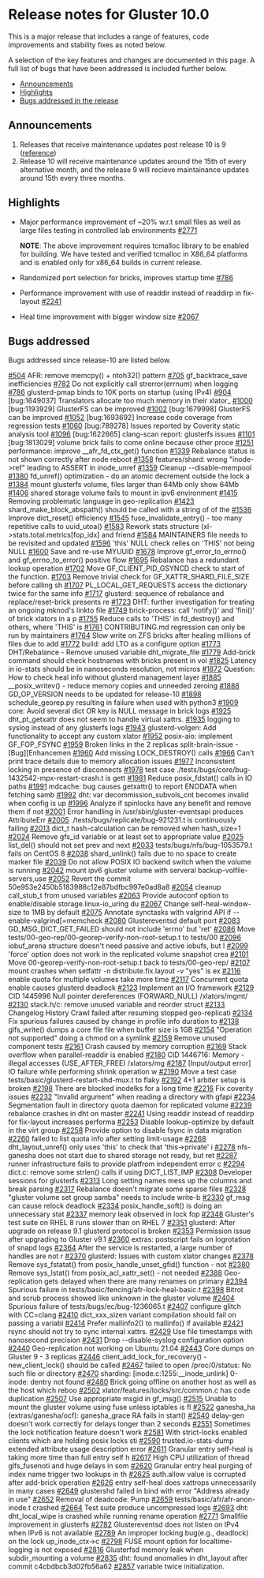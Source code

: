 # Release notes for Gluster 10.0

This is a major release that includes a range of features, code improvements and stability fixes as noted below.

A selection of the key features and changes are documented in this page.
A full list of bugs that have been addressed is included further below.

- [Announcements](#announcements)
- [Highlights](#highlights)
- [Bugs addressed in the release](#bugs-addressed)

## Announcements

1. Releases that receive maintenance updates post release 10 is 9
([reference](https://www.gluster.org/release-schedule/))
2. Release 10 will receive maintenance updates around the 15th of every alternative month, and the release 9 will recieve maintainance updates around 15th every three months. 




## Highlights

- Major performance improvement of ~20% w.r.t small files
  as well as large files testing in controlled lab environments [#2771](https://github.com/gluster/glusterfs/issues/2771)
 
  **NOTE**: The above improvement requires tcmalloc library to be enabled for building.  We have tested and verified tcmalloc in X86_64 platforms and is enabled   only for x86_64 builds in current release. 
  
- Randomized port selection for bricks, improves startup time [#786](https://github.com/gluster/glusterfs/issues/786)
- Performance improvement with use of readdir instead of readdirp in fix-layout [#2241](https://github.com/gluster/glusterfs/issues/2241)
- Heal time improvement with bigger window size [#2067](https://github.com/gluster/glusterfs/issues/2067)

## Bugs addressed

Bugs addressed since release-10 are listed below.

[#504](https://github.com/gluster/glusterfs/issues/504)  AFR: remove memcpy() + ntoh32() pattern
[#705](https://github.com/gluster/glusterfs/issues/705)  gf_backtrace_save inefficiencies
[#782](https://github.com/gluster/glusterfs/issues/782)  Do not explicitly call strerror(errnum) when logging
[#786](https://github.com/gluster/glusterfs/issues/786)  glusterd-pmap binds to 10K ports on startup (using IPv4)
[#904](https://github.com/gluster/glusterfs/issues/904)  [bug:1649037] Translators allocate too much memory in their xlator_
[#1000](https://github.com/gluster/glusterfs/issues/1000) [bug:1193929] GlusterFS can be improved
[#1002](https://github.com/gluster/glusterfs/issues/1002) [bug:1679998] GlusterFS can be improved
[#1052](https://github.com/gluster/glusterfs/issues/1052) [bug:1693692] Increase code coverage from regression tests
[#1060](https://github.com/gluster/glusterfs/issues/1060) [bug:789278] Issues reported by Coverity static analysis tool
[#1096](https://github.com/gluster/glusterfs/issues/1096) [bug:1622665] clang-scan report: glusterfs issues
[#1101](https://github.com/gluster/glusterfs/issues/1101) [bug:1813029] volume brick fails to come online because other proce
[#1251](https://github.com/gluster/glusterfs/issues/1251) performance: improve __afr_fd_ctx_get() function
[#1339](https://github.com/gluster/glusterfs/issues/1339) Rebalance status is not shown correctly after node reboot
[#1358](https://github.com/gluster/glusterfs/issues/1358) features/shard: wrong "inode->ref" leading to ASSERT in inode_unref
[#1359](https://github.com/gluster/glusterfs/issues/1359) Cleanup --disable-mempool
[#1380](https://github.com/gluster/glusterfs/issues/1380) fd_unref() optimization - do an atomic decrement outside the lock a
[#1384](https://github.com/gluster/glusterfs/issues/1384) mount glusterfs volume, files larger than 64Mb only show 64Mb
[#1406](https://github.com/gluster/glusterfs/issues/1406) shared storage volume fails to mount in ipv6 environment
[#1415](https://github.com/gluster/glusterfs/issues/1415) Removing problematic language in geo-replication
[#1423](https://github.com/gluster/glusterfs/issues/1423) shard_make_block_abspath() should be called with a string of of the
[#1536](https://github.com/gluster/glusterfs/issues/1536) Improve dict_reset() efficiency
[#1545](https://github.com/gluster/glusterfs/issues/1545) fuse_invalidate_entry() - too many repetitive calls to uuid_utoa()
[#1583](https://github.com/gluster/glusterfs/issues/1583) Rework stats structure (xl->stats.total.metrics[fop_idx] and friend
[#1584](https://github.com/gluster/glusterfs/issues/1584) MAINTAINERS file needs to be revisited and updated
[#1596](https://github.com/gluster/glusterfs/issues/1596) 'this' NULL check relies on 'THIS' not being NULL
[#1600](https://github.com/gluster/glusterfs/issues/1600) Save and re-use MYUUID
[#1678](https://github.com/gluster/glusterfs/issues/1678) Improve gf_error_to_errno() and gf_errno_to_error() positive flow
[#1695](https://github.com/gluster/glusterfs/issues/1695) Rebalance has a redundant lookup operation
[#1702](https://github.com/gluster/glusterfs/issues/1702) Move GF_CLIENT_PID_GSYNCD check to start of the function.
[#1703](https://github.com/gluster/glusterfs/issues/1703) Remove trivial check for GF_XATTR_SHARD_FILE_SIZE before calling sh
[#1707](https://github.com/gluster/glusterfs/issues/1707) PL_LOCAL_GET_REQUESTS access the dictionary twice for the same info
[#1717](https://github.com/gluster/glusterfs/issues/1717) glusterd: sequence of rebalance and replace/reset-brick presents re
[#1723](https://github.com/gluster/glusterfs/issues/1723) DHT: further investigation for treating an ongoing mknod's linkto file
[#1749](https://github.com/gluster/glusterfs/issues/1749) brick-process: call 'notify()' and 'fini()' of brick xlators in a p
[#1755](https://github.com/gluster/glusterfs/issues/1755) Reduce calls to 'THIS' in fd_destroy() and others, where 'THIS' is
[#1761](https://github.com/gluster/glusterfs/issues/1761) CONTRIBUTING.md regression can only be run by maintainers
[#1764](https://github.com/gluster/glusterfs/issues/1764) Slow write on ZFS bricks after healing millions of files due to add
[#1772](https://github.com/gluster/glusterfs/issues/1772) build: add LTO as a configure option
[#1773](https://github.com/gluster/glusterfs/issues/1773) DHT/Rebalance - Remove unused variable dht_migrate_file
[#1779](https://github.com/gluster/glusterfs/issues/1779) Add-brick command should check hostnames with bricks present in vol
[#1825](https://github.com/gluster/glusterfs/issues/1825) Latency in io-stats should be in nanoseconds resolution, not micros
[#1872](https://github.com/gluster/glusterfs/issues/1872) Question: How to check heal info without glusterd management layer
[#1885](https://github.com/gluster/glusterfs/issues/1885) __posix_writev() - reduce memory copies and unneeded zeroing
[#1888](https://github.com/gluster/glusterfs/issues/1888) GD_OP_VERSION needs to be updated for release-10
[#1898](https://github.com/gluster/glusterfs/issues/1898) schedule_georep.py resulting in failure when used with python3
[#1909](https://github.com/gluster/glusterfs/issues/1909) core: Avoid several dict OR key is NULL message in brick logs
[#1925](https://github.com/gluster/glusterfs/issues/1925) dht_pt_getxattr does not seem to handle virtual xattrs.
[#1935](https://github.com/gluster/glusterfs/issues/1935) logging to syslog instead of any glusterfs logs
[#1943](https://github.com/gluster/glusterfs/issues/1943) glusterd-volgen: Add functionality to accept any custom xlator
[#1952](https://github.com/gluster/glusterfs/issues/1952) posix-aio: implement GF_FOP_FSYNC
[#1959](https://github.com/gluster/glusterfs/issues/1959) Broken links in the 2 replicas split-brain-issue - [Bug][Enhancemen
[#1960](https://github.com/gluster/glusterfs/issues/1960) Add missing LOCK_DESTROY() calls
[#1966](https://github.com/gluster/glusterfs/issues/1966) Can't print trace details due to memory allocation issues
[#1977](https://github.com/gluster/glusterfs/issues/1977) Inconsistent locking in presence of disconnects
[#1978](https://github.com/gluster/glusterfs/issues/1978) test case ./tests/bugs/core/bug-1432542-mpx-restart-crash.t is gett
[#1981](https://github.com/gluster/glusterfs/issues/1981) Reduce posix_fdstat() calls in IO paths
[#1991](https://github.com/gluster/glusterfs/issues/1991) mdcache: bug causes getxattr() to report ENODATA when fetching samb
[#1992](https://github.com/gluster/glusterfs/issues/1992) dht: var decommission_subvols_cnt becomes invalid when config is up
[#1996](https://github.com/gluster/glusterfs/issues/1996) Analyze if spinlocks have any benefit and remove them if not
[#2001](https://github.com/gluster/glusterfs/issues/2001) Error handling in /usr/sbin/gluster-eventsapi produces AttributeErr
[#2005](https://github.com/gluster/glusterfs/issues/2005) ./tests/bugs/replicate/bug-921231.t is continuously failing
[#2013](https://github.com/gluster/glusterfs/issues/2013) dict_t hash-calculation can be removed when hash_size=1
[#2024](https://github.com/gluster/glusterfs/issues/2024) Remove gfs_id variable or at least set to appropriate value
[#2025](https://github.com/gluster/glusterfs/issues/2025) list_del() should not set prev and next
[#2033](https://github.com/gluster/glusterfs/issues/2033) tests/bugs/nfs/bug-1053579.t fails on CentOS 8
[#2038](https://github.com/gluster/glusterfs/issues/2038) shard_unlink() fails due to no space to create marker file
[#2039](https://github.com/gluster/glusterfs/issues/2039) Do not allow POSIX IO backend switch when the volume is running
[#2042](https://github.com/gluster/glusterfs/issues/2042) mount ipv6 gluster volume with serveral backup-volfile-servers,use
[#2052](https://github.com/gluster/glusterfs/issues/2052) Revert the commit 50e953e2450b5183988c12e87bdfbc997e0ad8a8
[#2054](https://github.com/gluster/glusterfs/issues/2054) cleanup call_stub_t from unused variables
[#2063](https://github.com/gluster/glusterfs/issues/2063) Provide autoconf option to enable/disable storage.linux-io_uring du
[#2067](https://github.com/gluster/glusterfs/issues/2067) Change self-heal-window-size to 1MB by default
[#2075](https://github.com/gluster/glusterfs/issues/2075) Annotate synctasks with valgrind API if --enable-valgrind[=memcheck
[#2080](https://github.com/gluster/glusterfs/issues/2080) Glustereventsd default port
[#2083](https://github.com/gluster/glusterfs/issues/2083) GD_MSG_DICT_GET_FAILED should not include 'errno' but 'ret'
[#2086](https://github.com/gluster/glusterfs/issues/2086) Move tests/00-geo-rep/00-georep-verify-non-root-setup.t to tests/00
[#2096](https://github.com/gluster/glusterfs/issues/2096) iobuf_arena structure doesn't need passive and active iobufs, but l
[#2099](https://github.com/gluster/glusterfs/issues/2099) 'force' option does not work in the replicated volume snapshot crea
[#2101](https://github.com/gluster/glusterfs/issues/2101) Move 00-georep-verify-non-root-setup.t back to tests/00-geo-rep/
[#2107](https://github.com/gluster/glusterfs/issues/2107) mount crashes when setfattr -n distribute.fix.layout -v "yes" is ex
[#2116](https://github.com/gluster/glusterfs/issues/2116) enable quota for multiple volumes take more time
[#2117](https://github.com/gluster/glusterfs/issues/2117) Concurrent quota enable causes glusterd deadlock
[#2123](https://github.com/gluster/glusterfs/issues/2123) Implement an I/O framework
[#2129](https://github.com/gluster/glusterfs/issues/2129) CID 1445996 Null pointer dereferences (FORWARD_NULL) /xlators/mgmt/
[#2130](https://github.com/gluster/glusterfs/issues/2130) stack.h/c: remove unused variable and reorder struct
[#2133](https://github.com/gluster/glusterfs/issues/2133) Changelog History Crawl failed after resuming stopped geo-replicati
[#2134](https://github.com/gluster/glusterfs/issues/2134) Fix spurious failures caused by change in profile info duration to
[#2138](https://github.com/gluster/glusterfs/issues/2138) glfs_write() dumps a core file file when buffer size is 1GB
[#2154](https://github.com/gluster/glusterfs/issues/2154) "Operation not supported" doing a chmod on a symlink
[#2159](https://github.com/gluster/glusterfs/issues/2159) Remove unused component tests
[#2161](https://github.com/gluster/glusterfs/issues/2161) Crash caused by memory corruption
[#2169](https://github.com/gluster/glusterfs/issues/2169) Stack overflow when parallel-readdir is enabled
[#2180](https://github.com/gluster/glusterfs/issues/2180) CID 1446716: Memory - illegal accesses (USE_AFTER_FREE) /xlators/mg
[#2187](https://github.com/gluster/glusterfs/issues/2187) [Input/output error] IO failure while performing shrink operation w
[#2190](https://github.com/gluster/glusterfs/issues/2190) Move a test case tests/basic/glusterd-restart-shd-mux.t to flaky
[#2192](https://github.com/gluster/glusterfs/issues/2192) 4+1 arbiter setup is broken
[#2198](https://github.com/gluster/glusterfs/issues/2198) There are blocked inodelks for a long time
[#2216](https://github.com/gluster/glusterfs/issues/2216) Fix coverity issues
[#2232](https://github.com/gluster/glusterfs/issues/2232) "Invalid argument" when reading a directory with gfapi
[#2234](https://github.com/gluster/glusterfs/issues/2234) Segmentation fault in directory quota daemon for replicated volume
[#2239](https://github.com/gluster/glusterfs/issues/2239) rebalance crashes in dht on master
[#2241](https://github.com/gluster/glusterfs/issues/2241) Using readdir instead of readdirp for fix-layout increases performa
[#2253](https://github.com/gluster/glusterfs/issues/2253) Disable lookup-optimize by default in the virt group
[#2258](https://github.com/gluster/glusterfs/issues/2258) Provide option to disable fsync in data migration
[#2260](https://github.com/gluster/glusterfs/issues/2260) failed to list quota info after setting limit-usage
[#2268](https://github.com/gluster/glusterfs/issues/2268) dht_layout_unref() only uses 'this' to check that 'this->private' i
[#2278](https://github.com/gluster/glusterfs/issues/2278) nfs-ganesha does not start due to shared storage not ready, but ret
[#2287](https://github.com/gluster/glusterfs/issues/2287) runner infrastructure fails to provide platfrom independent error c
[#2294](https://github.com/gluster/glusterfs/issues/2294) dict.c: remove some strlen() calls if using DICT_LIST_IMP
[#2308](https://github.com/gluster/glusterfs/issues/2308) Developer sessions for glusterfs
[#2313](https://github.com/gluster/glusterfs/issues/2313) Long setting names mess up the columns and break parsing
[#2317](https://github.com/gluster/glusterfs/issues/2317) Rebalance doesn't migrate some sparse files
[#2328](https://github.com/gluster/glusterfs/issues/2328) "gluster volume set <volname> group samba" needs to include write-b
[#2330](https://github.com/gluster/glusterfs/issues/2330) gf_msg can cause relock deadlock
[#2334](https://github.com/gluster/glusterfs/issues/2334) posix_handle_soft() is doing an unnecessary stat
[#2337](https://github.com/gluster/glusterfs/issues/2337) memory leak observed in lock fop
[#2348](https://github.com/gluster/glusterfs/issues/2348) Gluster's test suite on RHEL 8 runs slower than on RHEL 7
[#2351](https://github.com/gluster/glusterfs/issues/2351) glusterd: After upgrade on release 9.1 glusterd protocol is broken
[#2353](https://github.com/gluster/glusterfs/issues/2353) Permission issue after upgrading to Gluster v9.1
[#2360](https://github.com/gluster/glusterfs/issues/2360) extras: postscript fails on logrotation of snapd logs
[#2364](https://github.com/gluster/glusterfs/issues/2364) After the service is restarted, a large number of handles are not r
[#2370](https://github.com/gluster/glusterfs/issues/2370) glusterd: Issues with custom xlator changes
[#2378](https://github.com/gluster/glusterfs/issues/2378) Remove sys_fstatat() from posix_handle_unset_gfid() function - not
[#2380](https://github.com/gluster/glusterfs/issues/2380) Remove sys_lstat() from posix_acl_xattr_set() - not needed
[#2388](https://github.com/gluster/glusterfs/issues/2388) Geo-replication gets delayed when there are many renames on primary
[#2394](https://github.com/gluster/glusterfs/issues/2394) Spurious failure in tests/basic/fencing/afr-lock-heal-basic.t
[#2398](https://github.com/gluster/glusterfs/issues/2398) Bitrot and scrub process showed like unknown in the gluster volume
[#2404](https://github.com/gluster/glusterfs/issues/2404) Spurious failure of tests/bugs/ec/bug-1236065.t
[#2407](https://github.com/gluster/glusterfs/issues/2407) configure glitch with CC=clang
[#2410](https://github.com/gluster/glusterfs/issues/2410) dict_xxx_sizen variant compilation should fail on passing a variabl
[#2414](https://github.com/gluster/glusterfs/issues/2414) Prefer mallinfo2() to mallinfo() if available
[#2421](https://github.com/gluster/glusterfs/issues/2421) rsync should not try to sync internal xattrs.
[#2429](https://github.com/gluster/glusterfs/issues/2429) Use file timestamps with nanosecond precision
[#2431](https://github.com/gluster/glusterfs/issues/2431) Drop --disable-syslog configuration option
[#2440](https://github.com/gluster/glusterfs/issues/2440) Geo-replication not working on Ubuntu 21.04
[#2443](https://github.com/gluster/glusterfs/issues/2443) Core dumps on Gluster 9 - 3 replicas
[#2446](https://github.com/gluster/glusterfs/issues/2446) client_add_lock_for_recovery() - new_client_lock() should be called
[#2467](https://github.com/gluster/glusterfs/issues/2467) failed to open /proc/0/status: No such file or directory
[#2470](https://github.com/gluster/glusterfs/issues/2470) sharding: [inode.c:1255:__inode_unlink] 0-inode: dentry not found
[#2480](https://github.com/gluster/glusterfs/issues/2480) Brick going offline on another host as well as the host which reboo
[#2502](https://github.com/gluster/glusterfs/issues/2502) xlator/features/locks/src/common.c has code duplication
[#2507](https://github.com/gluster/glusterfs/issues/2507) Use appropriate msgid in gf_msg()
[#2515](https://github.com/gluster/glusterfs/issues/2515) Unable to mount the gluster volume using fuse unless iptables is fl
[#2522](https://github.com/gluster/glusterfs/issues/2522) ganesha_ha (extras/ganesha/ocf): ganesha_grace RA fails in start()
[#2540](https://github.com/gluster/glusterfs/issues/2540) delay-gen doesn't work correctly for delays longer than 2 seconds
[#2551](https://github.com/gluster/glusterfs/issues/2551) Sometimes the lock notification feature doesn't work
[#2581](https://github.com/gluster/glusterfs/issues/2581) With strict-locks enabled clients which are holding posix locks sti
[#2590](https://github.com/gluster/glusterfs/issues/2590) trusted.io-stats-dump extended attribute usage description error
[#2611](https://github.com/gluster/glusterfs/issues/2611) Granular entry self-heal is taking more time than full entry self h
[#2617](https://github.com/gluster/glusterfs/issues/2617) High CPU utilization of thread glfs_fusenoti and huge delays in som
[#2620](https://github.com/gluster/glusterfs/issues/2620) Granular entry heal purging of index name trigger two lookups in th
[#2625](https://github.com/gluster/glusterfs/issues/2625) auth.allow value is corrupted after add-brick operation
[#2626](https://github.com/gluster/glusterfs/issues/2626) entry self-heal does xattrops unnecessarily in many cases
[#2649](https://github.com/gluster/glusterfs/issues/2649) glustershd failed in bind with error "Address already in use"
[#2652](https://github.com/gluster/glusterfs/issues/2652) Removal of deadcode: Pump
[#2659](https://github.com/gluster/glusterfs/issues/2659) tests/basic/afr/afr-anon-inode.t crashed
[#2664](https://github.com/gluster/glusterfs/issues/2664) Test suite produce uncompressed logs
[#2693](https://github.com/gluster/glusterfs/issues/2693) dht: dht_local_wipe is crashed while running rename operation
[#2771](https://github.com/gluster/glusterfs/issues/2771) Smallfile improvement in glusterfs
[#2782](https://github.com/gluster/glusterfs/issues/2782) Glustereventsd does not listen on IPv4 when IPv6 is not available
[#2789](https://github.com/gluster/glusterfs/issues/2789) An improper locking bug(e.g., deadlock) on the lock up_inode_ctx->c
[#2798](https://github.com/gluster/glusterfs/issues/2798) FUSE mount option for localtime-logging is not exposed
[#2816](https://github.com/gluster/glusterfs/issues/2816) Glusterfsd memory leak when subdir_mounting a volume
[#2835](https://github.com/gluster/glusterfs/issues/2835) dht: found anomalies in dht_layout after commit c4cbdbcb3d02fb56a62
[#2857](https://github.com/gluster/glusterfs/issues/2857) variable twice initialization.
